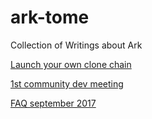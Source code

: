 # ark-tome

Collection of Writings about Ark

[Launch your own clone chain](launch-your-own-clone-chain.md)

[1st community dev meeting](arks-1st-community-developer-meeting.md)

[FAQ september 2017](ark-faq-september-2017.md)


